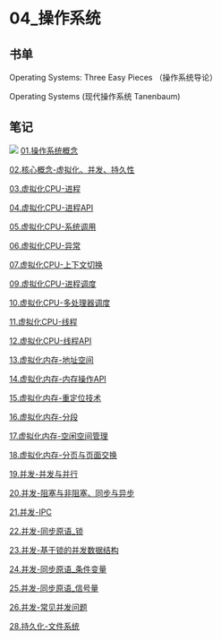 # 04_操作系统


## 书单

Operating Systems: Three Easy Pieces （操作系统导论）

Operating Systems (现代操作系统 Tanenbaum)

## 笔记

![](https://raw.githubusercontent.com/yixy4app/images/picgo/202307231518562.png)
[01.操作系统概念](01.操作系统概念.md)

[02.核心概念-虚拟化、并发、持久性](02.核心概念-虚拟化、并发、持久性.md)

[03.虚拟化CPU-进程](03.虚拟化CPU-进程.md)

[04.虚拟化CPU-进程API](04.虚拟化CPU-进程API.md)

[05.虚拟化CPU-系统调用](05.虚拟化CPU-系统调用.md)

[06.虚拟化CPU-异常](06.虚拟化CPU-异常.md)

[07.虚拟化CPU-上下文切换](07.虚拟化CPU-上下文切换.md)

[09.虚拟化CPU-进程调度](09.虚拟化CPU-进程调度.md)

[10.虚拟化CPU-多处理器调度](10.虚拟化CPU-多处理器调度.md)

[11.虚拟化CPU-线程](11.虚拟化CPU-线程.md)

[12.虚拟化CPU-线程API](12.虚拟化CPU-线程API.md)

[13.虚拟化内存-地址空间](13.虚拟化内存-地址空间.md)

[14.虚拟化内存-内存操作API](14.虚拟化内存-内存操作API.md)

[15.虚拟化内存-重定位技术](15.虚拟化内存-重定位技术.md)

[16.虚拟化内存-分段](16.虚拟化内存-分段.md)

[17.虚拟化内存-空闲空间管理](17.虚拟化内存-空闲空间管理.md)

[18.虚拟化内存-分页与页面交换](18.虚拟化内存-分页与页面交换.md)

[19.并发-并发与并行](19.并发-并发与并行.md)

[20.并发-阻塞与非阻塞、同步与异步](20.并发-阻塞与非阻塞、同步与异步.md)

[21.并发-IPC](21.并发-IPC.md)

[22.并发-同步原语_锁](22.并发-同步原语_锁.md)

[23.并发-基于锁的并发数据结构](23.并发-基于锁的并发数据结构.md)

[24.并发-同步原语_条件变量](24.并发-同步原语_条件变量.md)

[25.并发-同步原语_信号量](25.并发-同步原语_信号量.md)

[26.并发-常见并发问题](26.并发-常见并发问题.md)

[28.持久化-文件系统](28.持久化-文件系统.md)

